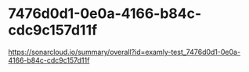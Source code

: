 # 7476d0d1-0e0a-4166-b84c-cdc9c157d11f
https://sonarcloud.io/summary/overall?id=examly-test_7476d0d1-0e0a-4166-b84c-cdc9c157d11f
